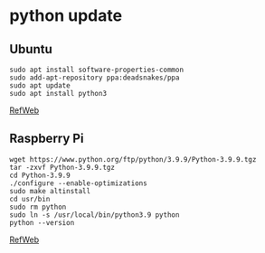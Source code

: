 # python update

## Ubuntu

`sudo apt install software-properties-common`  
`sudo add-apt-repository ppa:deadsnakes/ppa`  
`sudo apt update`  
`sudo apt install python3`

[RefWeb](https://www.makeuseof.com/install-python-ubuntu/)

## Raspberry Pi

`wget https://www.python.org/ftp/python/3.9.9/Python-3.9.9.tgz`  
`tar -zxvf Python-3.9.9.tgz`  
`cd Python-3.9.9`  
`./configure --enable-optimizations`  
`sudo make altinstall`  
`cd usr/bin`  
`sudo rm python`  
`sudo ln -s /usr/local/bin/python3.9 python`  
`python --version`  

[RefWeb](https://linuxhint.com/update-python-raspberry-pi/)
